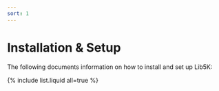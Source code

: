 ```yaml
---
sort: 1
---
```


# Installation & Setup

The following documents information on how to install and set up Lib5K:

{% include list.liquid all=true %}